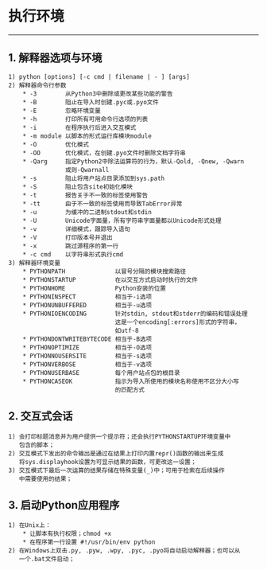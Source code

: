 # **执行环境**
***

## **1. 解释器选项与环境**
    1) python [options] [-c cmd | filename | - ] [args]
    2) 解释器命令行参数
        * -3        从Python3中删除或更改某些功能的警告
        * -B        阻止在导入时创建.pyc或.pyo文件
        * -E        忽略环境变量
        * -h        打印所有可用命令行选项的列表
        * -i        在程序执行后进入交互模式
        * -m module 以脚本的形式运行库模块module
        * -O        优化模式
        * -OO       优化模式，在创建.pyo文件时删除文档字符串
        * -Qarg     指定Python2中除法运算符的行为，默认-Qold, -Qnew, -Qwarn
                    或则-Qwarnall
        * -s        阻止将用户站点目录添加到sys.path
        * -S        阻止包含site初始化模块
        * -t        报告关于不一致的标签使用警告
        * -tt       由于不一致的标签使用而导致TabError异常
        * -u        为缓冲的二进制stdout和stdin
        * -U        Unicode字面量，所有字符串字面量都以Unicode形式处理
        * -v        详细模式，跟踪导入语句
        * -V        打印版本号并退出
        * -x        跳过源程序的第一行
        * -c cmd    以字符串形式执行cmd
    3) 解释器环境变量
        * PYTHONPATH              以冒号分隔的模块搜索路径
        * PYTHONSTARTUP           在以交互方式启动时执行的文件
        * PYTHONHOME              Python安装的位置
        * PYTHONINSPECT           相当于-i选项
        * PYTHONUNBUFFERED        相当于-u选项
        * PYTHONIOENCODING        针对stdin, stdout和stderr的编码和错误处理
                                  这是一个encoding[:errors]形式的字符串，
                                  如utf-8
        * PYTHONDONTWRITEBYTECODE 相当于-B选项
        * PYTHONOPTIMIZE          相当于-O选项
        * PYTHONNOUSERSITE        相当于-s选项
        * PYTHONVERBOSE           相当于-v选项
        * PYTHONUSERBASE          每个用户站点包的根目录
        * PYTHONCASEOK            指示为导入所使用的模块名称使用不区分大小写
                                  的匹配方式

## **2. 交互式会话**
    1) 会打印标题消息并为用户提供一个提示符；还会执行PYTHONSTARTUP环境变量中
       包含的脚本；
    2) 交互模式下发出的命令输出是通过在结果上打印内置repr()函数的输出来生成
       将sys.displayhook设置为可显示结果的函数，可更改这一设置；
    3) 交互模式下最后一次运算的结果存储在特殊变量(_)中；可用于检索在后续操作
       中需要使用的结果；

## **3. 启动Python应用程序**
    1) 在Unix上：
        * 让脚本有执行权限；chmod +x
        * 在程序第一行设置 #!/usr/bin/env python
    2) 在Windows上双击.py, .pyw, .wpy, .pyc, .pyo将自动启动解释器；也可以从
       一个.bat文件启动；
